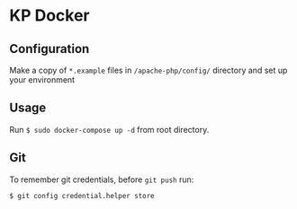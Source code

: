 # KP Docker

## Configuration
Make a copy of `*.example` files in `/apache-php/config/` directory and set up your environment

## Usage
Run `$ sudo docker-compose up -d` from root directory.

## Git

To remember git credentials, before `git push` run:

`$ git config credential.helper store`


